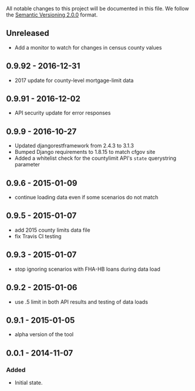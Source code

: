All notable changes to this project will be documented in this file.
We follow the [Semantic Versioning 2.0.0](http://semver.org/) format.

## Unreleased
- Add a monitor to watch for changes in census county values

## 0.9.92 - 2016-12-31
- 2017 update for county-level mortgage-limit data 

## 0.9.91 - 2016-12-02
- API security update for error responses

## 0.9.9 - 2016-10-27
- Updated djangorestframework from 2.4.3 to 3.1.3
- Bumped Django requirements to 1.8.15 to match cfgov site
- Added a whitelist check for the countylimit API's `state` querystring parameter

## 0.9.6 - 2015-01-09
- continue loading data even if some scenarios do not match

## 0.9.5 - 2015-01-07
- add 2015 county limits data file
- fix Travis CI testing

## 0.9.3 - 2015-01-07
- stop ignoring scenarios with FHA-HB loans during data load

## 0.9.2 - 2015-01-06
- use .5 limit in both API results and testing of data loads

## 0.9.1 - 2015-01-05
- alpha version of the tool


## 0.0.1 - 2014-11-07

### Added
- Initial state.
